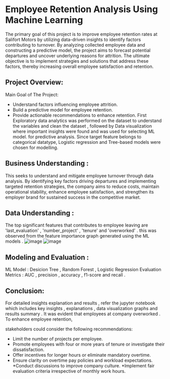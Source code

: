 # Employee Retention Analysis Using Machine Learning 

The primary goal of this project is to improve employee retention rates at Salifort Motors by utilizing data-driven insights to identify factors contributing to turnover. By analyzing collected employee data and constructing a predictive model, the project aims to forecast potential departures and uncover underlying reasons for attrition. The ultimate objective is to implement strategies and solutions that address these factors, thereby increasing overall employee satisfaction and retention.

## Project Overview:

Main Goal of The Project:

* Understand factors influencing employee attrition.
* Build a predictive model for employee retention.
* Provide actionable recommendations to enhance retention.
First Exploratory data analytics was performed on the dataset to understand the variables and clean the dataset , followed by Data visualization where important insights were found and was used for selecting ML model.
for predictive analysis. Since target feature belongs to categorical datatype, Logistic regression and Tree-based models were chosen for modelling.

## Business Understanding :

This seeks to understand and mitigate employee turnover through data analysis. By identifying key factors driving departures and implementing targeted retention strategies, the company aims to reduce costs, maintain operational stability, enhance employee satisfaction, and strengthen its employer brand for sustained success in the competitive market.

## Data Understanding :

The top significant features that contributes to employee leaving are 'last_evaluation' , 'number_project' , 'tenure' and 'overworked' . this was observed from the feature importance graph generated using the ML models .
![image](https://github.com/v3434/Capstone-project_Employee-retention-analysis/assets/70278692/144f4c37-8f1e-4525-a1a6-476925326edf)
![image](https://github.com/v3434/Capstone-project_Employee-retention-analysis/assets/70278692/56100035-b2dd-4606-a901-27c8325dadc4)

## Modeling and Evaluation :

ML Model : Desicion Tree , Random Forest , Logistic Regression
Evaluation Metrics : AUC , precision , accuracy , f1-score and recall .

## Conclusion:
For detailed insights explanation and results , refer the jupyter notebook which includes key insights , explanations , data visualization graphs and results summary .
It was evident that employees at company overworked . To enhance employee retention, 

stakeholders could consider the following recommendations:
* Limit the number of projects per employee.
* Promote employees with four or more years of tenure or investigate their dissatisfaction.
* Offer incentives for longer hours or eliminate mandatory overtime.
* Ensure clarity on overtime pay policies and workload expectations.
*Conduct discussions to improve company culture.
*Implement fair evaluation criteria irrespective of monthly work hours.




